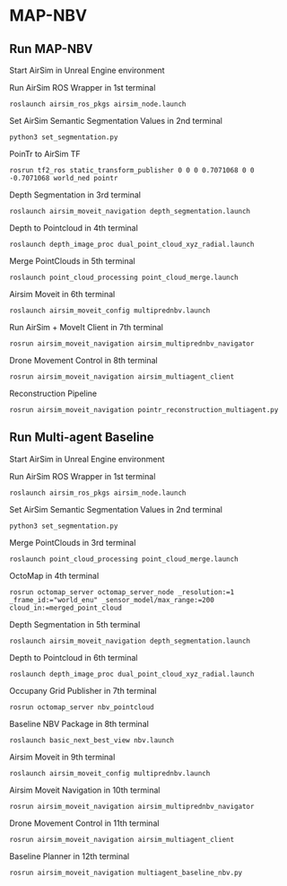 # MAP-NBV


## Run MAP-NBV

Start AirSim in Unreal Engine environment

Run AirSim ROS Wrapper in 1st terminal
```
roslaunch airsim_ros_pkgs airsim_node.launch
```

Set AirSim Semantic Segmentation Values in 2nd terminal
```
python3 set_segmentation.py
```

PoinTr to AirSim TF
```
rosrun tf2_ros static_transform_publisher 0 0 0 0.7071068 0 0 -0.7071068 world_ned pointr
```

Depth Segmentation in 3rd terminal
```
roslaunch airsim_moveit_navigation depth_segmentation.launch
```

Depth to Pointcloud in 4th terminal
```
roslaunch depth_image_proc dual_point_cloud_xyz_radial.launch
```

Merge PointClouds in 5th terminal
```
roslaunch point_cloud_processing point_cloud_merge.launch
```

Airsim Moveit in 6th terminal
```
roslaunch airsim_moveit_config multiprednbv.launch
```

Run AirSim + MoveIt Client in 7th terminal
```
rosrun airsim_moveit_navigation airsim_multiprednbv_navigator
```

Drone Movement Control in 8th terminal
```
rosrun airsim_moveit_navigation airsim_multiagent_client
```

Reconstruction Pipeline
```
rosrun airsim_moveit_navigation pointr_reconstruction_multiagent.py
```

## Run Multi-agent Baseline

Start AirSim in Unreal Engine environment

Run AirSim ROS Wrapper in 1st terminal
```
roslaunch airsim_ros_pkgs airsim_node.launch
```

Set AirSim Semantic Segmentation Values in 2nd terminal
```
python3 set_segmentation.py
```
Merge PointClouds in 3rd terminal
```
roslaunch point_cloud_processing point_cloud_merge.launch
```
OctoMap in 4th terminal
```
rosrun octomap_server octomap_server_node _resolution:=1 _frame_id:="world_enu" _sensor_model/max_range:=200 cloud_in:=merged_point_cloud
```
Depth Segmentation in 5th terminal
```
roslaunch airsim_moveit_navigation depth_segmentation.launch
```
Depth to Pointcloud in 6th terminal
```
roslaunch depth_image_proc dual_point_cloud_xyz_radial.launch
```
Occupany Grid Publisher in 7th terminal
```
rosrun octomap_server nbv_pointcloud
```
Baseline NBV Package in 8th terminal
```
roslaunch basic_next_best_view nbv.launch
```
Airsim Moveit in 9th terminal
```
roslaunch airsim_moveit_config multiprednbv.launch
```
Airsim Moveit Navigation in 10th terminal
```
rosrun airsim_moveit_navigation airsim_multiprednbv_navigator
```
Drone Movement Control in 11th terminal
```
rosrun airsim_moveit_navigation airsim_multiagent_client
```
Baseline Planner in 12th terminal
```
rosrun airsim_moveit_navigation multiagent_baseline_nbv.py
```
